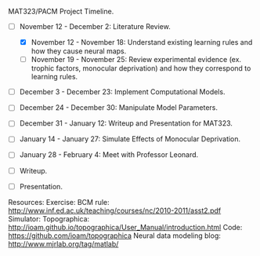 MAT323/PACM Project Timeline.

- [ ] November 12 - December 2: Literature Review.
   - [x] November 12 - November 18: Understand existing learning rules and how they cause neural maps.
   - [ ] November 19 - November 25: Review experimental evidence (ex. trophic factors, monocular deprivation) and how they correspond to learning rules.
- [ ] December 3 - December 23: Implement Computational Models.
- [ ] December 24 - December 30: Manipulate Model Parameters.
- [ ] December 31 - January 12: Writeup and Presentation for MAT323.
- [ ] January 14 - January 27: Simulate Effects of Monocular Deprivation.
- [ ] January 28 - February 4: Meet with Professor Leonard.
- [ ] Writeup.
- [ ] Presentation.


Resources:
Exercise: BCM rule: http://www.inf.ed.ac.uk/teaching/courses/nc/2010-2011/asst2.pdf
Simulator: Topographica: http://ioam.github.io/topographica/User_Manual/introduction.html
    Code: https://github.com/ioam/topographica
Neural data modeling blog: http://www.mjrlab.org/tag/matlab/
